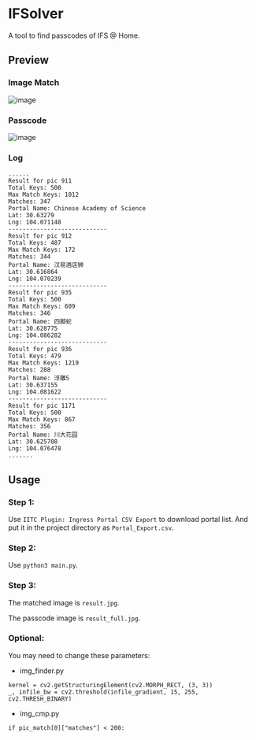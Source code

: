 # IFSolver

A tool to find passcodes of IFS @ Home.

## Preview

### Image Match

![image](http://github.com/UESTC-Ingress/IFSolver/raw/master/doc/result.jpg)

### Passcode

![image](http://github.com/UESTC-Ingress/IFSolver/raw/master/doc/code.jpg)

### Log

```
......
Result for pic 911
Total Keys: 500
Max Match Keys: 1012
Matches: 347
Portal Name: Chinese Academy of Science
Lat: 30.63279
Lng: 104.071148
----------------------------
Result for pic 912
Total Keys: 487
Max Match Keys: 172
Matches: 344
Portal Name: 汉易酒店狮
Lat: 30.616864
Lng: 104.070239
----------------------------
Result for pic 935
Total Keys: 500
Max Match Keys: 609
Matches: 346
Portal Name: 四脚蛇
Lat: 30.628775
Lng: 104.086282
----------------------------
Result for pic 936
Total Keys: 479
Max Match Keys: 1219
Matches: 288
Portal Name: 浮雕5
Lat: 30.637155
Lng: 104.081622
----------------------------
Result for pic 1171
Total Keys: 500
Max Match Keys: 867
Matches: 356
Portal Name: 川大花园
Lat: 30.625708
Lng: 104.076478
.......
```

## Usage

### Step 1:

Use `IITC Plugin: Ingress Portal CSV Export` to download portal list. And put it in the project directory as `Portal_Export.csv`.

### Step 2:

Use `python3 main.py`.

### Step 3:

The matched image is `result.jpg`.

The passcode image is `result_full.jpg`. 

### Optional:

You may need to change these parameters:

- img_finder.py
```
kernel = cv2.getStructuringElement(cv2.MORPH_RECT, (3, 3))
_, infile_bw = cv2.threshold(infile_gradient, 15, 255, cv2.THRESH_BINARY)
```

- img_cmp.py
```
if pic_match[0]["matches"] < 200:
```